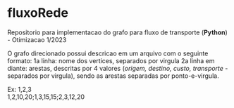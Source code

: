 # fluxoRede
Repositorio para implementacao do grafo para fluxo de transporte (<b>Python</b>) - Otimizacao 1/2023

O grafo direcionado possui descricao em um arquivo com o seguinte formato:
1a linha: nome dos vertices, separados por virgula
2a linha em diante: arestas, descritas por 4 valores (<i>origem, destino, custo, transporte</i> - separados por virgula), sendo as arestas separadas por ponto-e-virgula.
<p>
Ex:
1,2,3<br>
1,2,10,20;1,3,15,15;2,3,12,20
